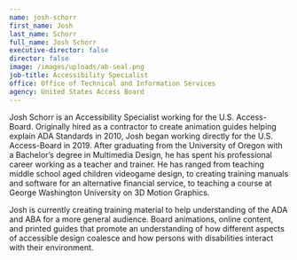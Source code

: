 ```yaml
---
name: josh-schorr
first_name: Josh
last_name: Schorr
full_name: Josh Schorr
executive-director: false
director: false
image: /images/uploads/ab-seal.png
job-title: Accessibility Specialist
office: Office of Technical and Information Services
agency: United States Access Board
---
```

Josh Schorr is an Accessibility Specialist working for the U.S. Access-Board. Originally hired as a contractor to create animation guides helping explain ADA Standards in 2010, Josh began working directly for the U.S. Access-Board in 2019. After graduating from the University of Oregon with a Bachelor’s degree in Multimedia Design, he has spent his professional career working as a teacher and trainer. He has ranged from teaching middle school aged children videogame design, to creating training manuals and software for an alternative financial service, to teaching a course at George Washington University on 3D Motion Graphics.

Josh is currently creating training material to help understanding of the ADA and ABA for a more general audience. Board animations, online content, and printed guides that promote an understanding of how different aspects of accessible design coalesce and how persons with disabilities interact with their environment.
